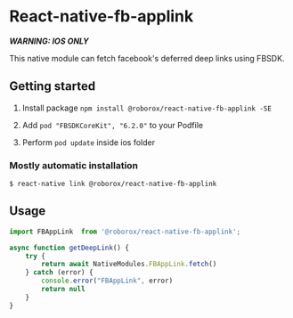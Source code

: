 # React-native-fb-applink
***WARNING: IOS ONLY***

This native module can fetch facebook's deferred deep links using FBSDK.

## Getting started

1. Install package `npm install @roborox/react-native-fb-applink -SE`

2. Add `pod "FBSDKCoreKit", "6.2.0"` to your Podfile

3. Perform `pod update` inside ios folder


### Mostly automatic installation

`$ react-native link @roborox/react-native-fb-applink`

## Usage
```javascript
import FBAppLink  from '@roborox/react-native-fb-applink';

async function getDeepLink() {
	try {
		return await NativeModules.FBAppLink.fetch()
	} catch (error) {
		console.error("FBAppLink", error)
		return null
	}
}

```